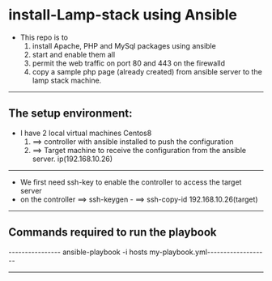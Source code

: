 # install-Lamp-stack using Ansible
 - This repo is to
	1. install Apache, PHP and MySql packages using ansible
 	2. start and enable them all
	3. permit the web traffic on port 80 and 443 on the firewalld
	4. copy a sample php page (already created) from ansible server to the lamp stack machine.
**************************************************************************************************

## The setup environment:
- I have 2 local virtual machines Centos8
	1. ==> controller with ansible installed to push the configuration
	2. ==> Target machine to receive the configuration from the ansible server. ip(192.168.10.26)
****************************************************************************************************
- We first need ssh-key to enable the controller to access the target server
- on the controller ==> ssh-keygen
		-  ==> ssh-copy-id 192.168.10.26(target)
****************************************************************************************************		  
## Commands required to run the playbook
---------------- ansible-playbook -i hosts my-playbook.yml-------------------
***************************************************************************************************

